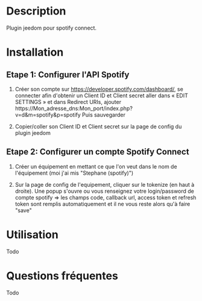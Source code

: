 ﻿Description 
===

Plugin jeedom pour spotify connect.

Installation
===

Etape 1: Configurer l'API Spotify
---

1) Créer son compte sur https://developer.spotify.com/dashboard/, se connecter afin d'obtenir un Client ID et Client secret
aller dans « EDIT SETTINGS » et dans Redirect URIs, ajouter https://Mon_adresse_dns:Mon_port/index.php?v=d&m=spotify&p=spotify
Puis sauvegarder

2) Copier/coller son Client ID et Client secret sur la page de config du plugin jeedom

Etape 2: Configurer un compte Spotify Connect
---

1) Créer un équipement en mettant ce que l'on veut dans le nom de l'équipement (moi j'ai mis "Stephane (spotify)")

2) Sur la page de config de l'equipement, cliquer sur le tokenize (en haut à droite). Une popup s'ouvre ou vous renseignez votre login/password de compte spotify => les champs code, callback url, access token et refresh token sont remplis automatiquement et il ne vous reste alors qu'à faire "save"

Utilisation
===

Todo

Questions fréquentes
===

Todo
